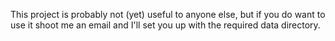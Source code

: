 This project is probably not (yet) useful to anyone else, but if you do want to use it shoot me an email and I'll set you up with the required data directory.

